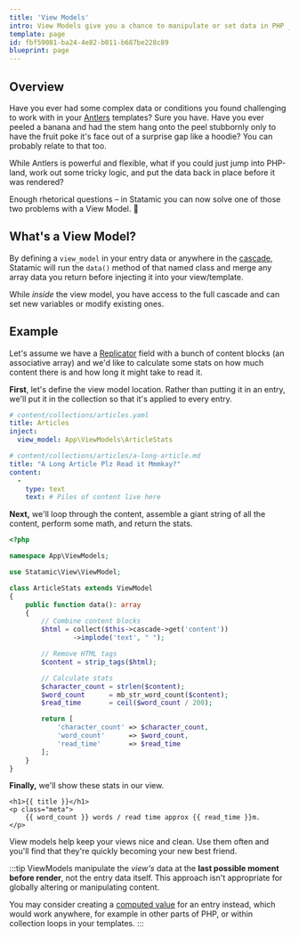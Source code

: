 ```yaml
---
title: 'View Models'
intro: View Models give you a chance to manipulate or set data in PHP _right before_ everything is passed into your view, parsed, and then rendered.
template: page
id: fbf59081-ba24-4e82-b011-b687be228c89
blueprint: page
---
```

## Overview
Have you ever had some complex data or conditions you found challenging to work with in your [Antlers][antlers] templates? Sure you have. Have you ever peeled a banana and had the stem hang onto the peel stubbornly only to have the fruit poke it's face out of a surprise gap like a hoodie? You can probably relate to that too.

While Antlers is powerful and flexible, what if you could just jump into PHP-land, work out some tricky logic, and put the data back in place before it was rendered?

Enough rhetorical questions – in Statamic you can now solve one of those two problems with a View Model. 🍌

## What's a View Model?

By defining a `view_model` in your entry data or anywhere in the [cascade][cascade], Statamic will run the `data()` method of that named class and merge any array data you return before injecting it into your view/template.

While _inside_ the view model, you have access to the full cascade and can set new variables or modify existing ones.

## Example
Let's assume we have a [Replicator][replicator] field with a bunch of content blocks (an associative array) and we'd like to calculate some stats on how much content there is and how long it might take to read it.

**First**, let's define the view model location. Rather than putting it in an entry, we'll put it in the collection so that it's applied to every entry.

```yaml
# content/collections/articles.yaml
title: Articles
inject:
  view_model: App\ViewModels\ArticleStats
```

```yaml
# content/collections/articles/a-long-article.md
title: "A Long Article Plz Read it Mmmkay?"
content:
  -
    type: text
    text: # Piles of content live here
```

**Next,** we'll loop through the content, assemble a giant string of all the content, perform some math, and return the stats.

```php
<?php

namespace App\ViewModels;

use Statamic\View\ViewModel;

class ArticleStats extends ViewModel
{
    public function data(): array
    {
        // Combine content blocks
        $html = collect($this->cascade->get('content'))
                ->implode('text', " ");

        // Remove HTML tags
        $content = strip_tags($html);

        // Calculate stats
        $character_count = strlen($content);
        $word_count      = mb_str_word_count($content);
        $read_time       = ceil($word_count / 200);

        return [
            'character_count' => $character_count,
            'word_count'      => $word_count,
            'read_time'       => $read_time
        ];
    }
}
```

**Finally,** we'll show these stats in our view.

```
<h1>{{ title }}</h1>
<p class="meta">
    {{ word_count }} words / read time approx {{ read_time }}m.
</p>
```

View models help keep your views nice and clean. Use them often and you'll find that they're quickly becoming your new best friend.

:::tip
ViewModels manipulate the _view's_ data at the **last possible moment before render**, not the entry data itself. This approach isn't appropriate for globally altering or manipulating content.

You may consider creating a [computed value](/computed-values) for an entry instead, which would work anywhere, for example in other parts of PHP, or within collection loops in your templates.
:::


[antlers]: /antlers
[cascade]: /cascade
[replicator]: /fieldtypes/replicator
